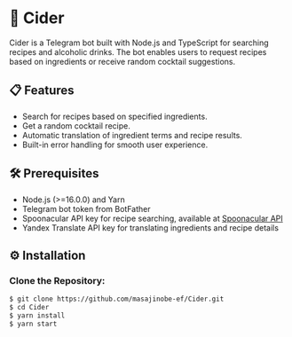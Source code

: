 # 🍎 Cider
Cider is a Telegram bot built with Node.js and TypeScript for searching recipes and alcoholic drinks. The bot enables users to request recipes based on ingredients or receive random cocktail suggestions.

## 📋 Features
- Search for recipes based on specified ingredients.
- Get a random cocktail recipe.
- Automatic translation of ingredient terms and recipe results.
- Built-in error handling for smooth user experience.

## 🛠️ Prerequisites
- Node.js (>=16.0.0) and Yarn
- Telegram bot token from BotFather
- Spoonacular API key for recipe searching, available at [Spoonacular API](https://spoonacular.com/food-api)
- Yandex Translate API key for translating ingredients and recipe details

## ⚙️ Installation
### Clone the Repository:
```bash
$ git clone https://github.com/masajinobe-ef/Cider.git
$ cd Cider
$ yarn install
$ yarn start
```
